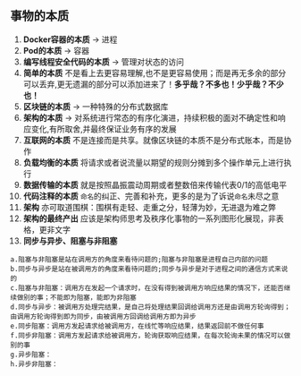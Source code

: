 ## 事物的本质
1. **Docker容器的本质** -> 进程
2. **Pod的本质** -> 容器
3. **编写线程安全代码的本质** -> 管理对状态的访问
4. **简单的本质** 不是看上去更容易理解,也不是更容易使用；而是再无多余的部分可以丢弃,更无遗漏的部分可以添加进来了！**多乎哉？不多也！少乎哉？不少也！**
5. **区块链的本质** -> 一种特殊的分布式数据库
6. **架构的本质** -> 对系统进行常态的有序化演进，持续积极的面对不确定性和响应变化,有所取舍,并最终保证业务有序的发展
7. **互联网的本质** 不是连接而是共享。就像区块链的本质不是分布式账本，而是协作
8. **负载均衡的本质** 将请求或者说流量以期望的规则分摊到多个操作单元上进行执行
9. **数据传输的本质** 就是按照晶振震动周期或者整数倍来传输代表0/1的高低电平
10. **代码注释的本质** ``命名``的纠正、完善和补充，更多的是为了诉说``命名``未尽之意
11. **架构** 亦可取道围棋：围棋有走轻、走重之分，轻薄为妙，无进退为难之弊
12. **架构的最终产出** 应该是架构师思考及秩序化事物的一系列图形化展现，非表格，更非文字
13. **同步与异步、阻塞与非阻塞** 
```
a.阻塞与非阻塞是站在调用方的角度来看待问题的;阻塞与非阻塞是进程自己内部的问题
b.同步与异步是站在被调用方的角度来看待问题的;同步与异步是对于进程之间的通信方式来说的
c.阻塞与非阻塞：调用方在发起一个请求时，在没有得到被调用方响应结果的情况下，还能否继续做别的事；不能即为阻塞，能即为非阻塞
d.同步与异步：被调用方处理完结果，是自己将处理结果回调给调用方还是由调用方轮询得到；由调用方轮询得到即为同步，由被调用方回调给调用方即为异步
e.同步阻塞：调用方发起请求给被调用方，在线忙等响应结果，结果返回前不做任何事
f.同步非阻塞：调用方发起请求给被调用方，轮询获取响应结果，在每次轮询未果的情况可以做别的事
g.异步阻塞：
h.异步非阻塞：
```
